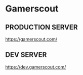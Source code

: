 # Gamerscout

## PRODUCTION SERVER

https://gamerscout.com/


## DEV SERVER

https://dev.gamerscout.com/
